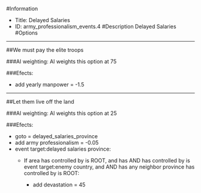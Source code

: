 #Information
 - Title: Delayed Salaries
 - ID: army_professionalism_events.4
#Description
Delayed Salaries
#Options

___
##We must pay the elite troops

###AI weighting:
AI weights this option at 75


###Efects:<ul><li>add yearly manpower = -1.5</li></ul>

___
##Let them live off the land

###AI weighting:
AI weights this option at 25


###Efects:<ul><li>goto = delayed_salaries_province</li><li>add army professionalism = -0.05</li><li>event target:delayed salaries province:</li><ul><li>If area has controlled by is ROOT, and has AND has controlled by is event target:enemy country, and AND has any neighbor province has controlled by is ROOT:</li><ul><li>add devastation = 45</li></ul></ul></ul>
